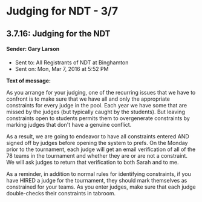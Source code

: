 # Judging for NDT - 3/7
## 3.7.16:	Judging for the NDT
#### Sender:	Gary Larson
 * Sent to:	All Registrants of NDT at Binghamton
 * Sent on:	Mon, Mar 7, 2016 at 5:52 PM
 
**Text of message:**

 As you arrange for your judging, one of the recurring issues that we have to confront is to make sure that we have all and only the appropriate constraints for every judge in the pool.  Each year we have some that are missed by the judges (but typically caught by the students).  But leaving constraints open to students permits them to overgenerate constraints by marking judges that don't have a genuine conflict.

As a result, we are going to endeavor to have all constraints entered AND signed off by judges before opening the system to prefs.  On the Monday prior to the tournament, each judge will get an email verification of all of the 78 teams in the tournament and whether they are or are not a constraint.  We will ask judges to return that verification to both Sarah and to me.

As a reminder, in addition to normal rules for identifying constraints, if you have HIRED a judge for the tournament, they should mark themselves as constrained for your teams.  As you enter judges, make sure that each judge double-checks their constraints in tabroom.